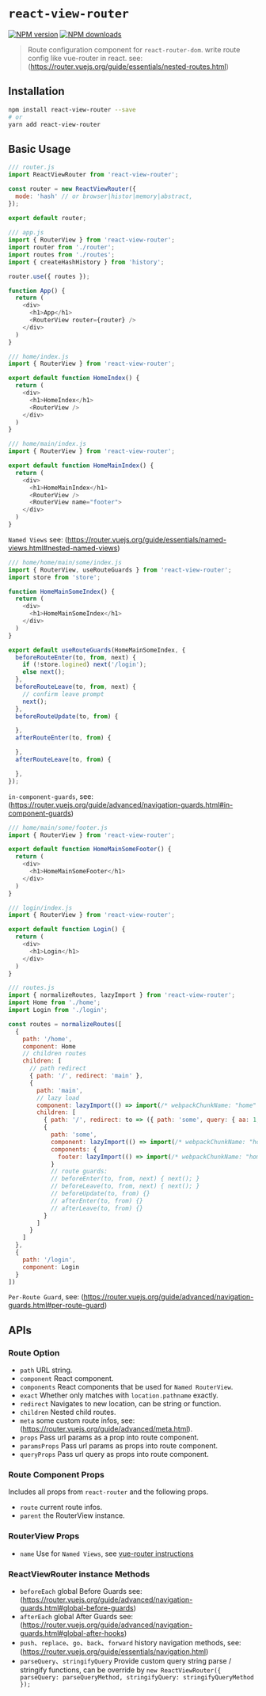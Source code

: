 # `react-view-router`

[![NPM version](https://img.shields.io/npm/v/react-view-router.svg?style=flat)](https://npmjs.com/package/react-view-router)
[![NPM downloads](https://img.shields.io/npm/dm/react-view-router.svg?style=flat)](https://npmjs.com/package/react-view-router)

> Route configuration component for `react-router-dom`. write route config like vue-router in react. see: (https://router.vuejs.org/guide/essentials/nested-routes.html)

## Installation

```bash
npm install react-view-router --save
# or
yarn add react-view-router
```

## Basic Usage

```javascript
/// router.js
import ReactViewRouter from 'react-view-router';

const router = new ReactViewRouter({ 
  mode: 'hash' // or browser|histor|memory|abstract,
});
   
export default router;
```

```javascript
/// app.js
import { RouterView } from 'react-view-router';
import router from './router';
import routes from './routes';
import { createHashHistory } from 'history';

router.use({ routes });

function App() {
  return (
    <div>
      <h1>App</h1>
      <RouterView router={router} />
    </div>
  )
}
```

```javascript
/// home/index.js
import { RouterView } from 'react-view-router';

export default function HomeIndex() {
  return (
    <div>
      <h1>HomeIndex</h1>
      <RouterView />
    </div>
  )
}
```

```javascript
/// home/main/index.js
import { RouterView } from 'react-view-router';

export default function HomeMainIndex() {
  return (
    <div>
      <h1>HomeMainIndex</h1>
      <RouterView />
      <RouterView name="footer">
    </div>
  )
}
```
`Named Views` see: (https://router.vuejs.org/guide/essentials/named-views.html#nested-named-views)

```javascript
/// home/home/main/some/index.js
import { RouterView, useRouteGuards } from 'react-view-router';
import store from 'store';

function HomeMainSomeIndex() {
  return (
    <div>
      <h1>HomeMainSomeIndex</h1>
    </div>
  )
}

export default useRouteGuards(HomeMainSomeIndex, {
  beforeRouteEnter(to, from, next) {
    if (!store.logined) next('/login');
    else next();
  },
  beforeRouteLeave(to, from, next) {
    // confirm leave prompt
    next();
  },
  beforeRouteUpdate(to, from) {

  },
  afterRouteEnter(to, from) {

  },
  afterRouteLeave(to, from) {

  },
});
```
`in-component-guards`, see: (https://router.vuejs.org/guide/advanced/navigation-guards.html#in-component-guards)

```javascript
/// home/main/some/footer.js
import { RouterView } from 'react-view-router';

export default function HomeMainSomeFooter() {
  return (
    <div>
      <h1>HomeMainSomeFooter</h1>
    </div>
  )
}
```

```javascript
/// login/index.js
import { RouterView } from 'react-view-router';

export default function Login() {
  return (
    <div>
      <h1>Login</h1>
    </div>
  )
}
```

```javascript
/// routes.js
import { normalizeRoutes, lazyImport } from 'react-view-router';
import Home from './home';
import Login from './login';

const routes = normalizeRoutes([
  {
    path: '/home',
    component: Home
    // children routes
    children: [
      // path redirect
      { path: '/', redirect: 'main' },
      {
        path: 'main',
        // lazy load
        component: lazyImport(() => import(/* webpackChunkName: "home" */ './home/main')),
        children: [
          { path: '/', redirect: to => ({ path: 'some', query: { aa: 1, bb: 2 } }) },
          {
            path: 'some',
            component: lazyImport(() => import(/* webpackChunkName: "home" */ './home/main/some')),
            components: {
              footer: lazyImport(() => import(/* webpackChunkName: "home" */ './home/main/some/footer.js')),
            }
            // route guards:
            // beforeEnter(to, from, next) { next(); }
            // beforeLeave(to, from, next) { next(); }
            // beforeUpdate(to, from) {}
            // afterEnter(to, from) {}
            // afterLeave(to, from) {}
          }
        ]
      }
    ]
  },
  {
    path: '/login',
    component: Login
  }
])
```
`Per-Route Guard`, see: (https://router.vuejs.org/guide/advanced/navigation-guards.html#per-route-guard)


## APIs

### Route Option

- `path` URL string.
- `component` React component.
- `components` React components that be used for `Named RouterView`.
- `exact` Whether only matches with `location.pathname` exactly.
- `redirect` Navigates to new location, can be string or function.
- `children` Nested child routes.
- `meta` some custom route infos, see: (https://router.vuejs.org/guide/advanced/meta.html).
- `props` Pass url params as a prop into route component.
- `paramsProps` Pass url params as props into route component.
- `queryProps` Pass url query as props into route component.

### Route Component Props

Includes all props from `react-router` and the following props.

- `route` current route infos.
- `parent` the RouterView instance.

### RouterView Props

- `name` Use for `Named Views`, see [vue-router instructions](https://router.vuejs.org/guide/essentials/named-views.html#nested-named-views)

### ReactViewRouter instance Methods
- `beforeEach` global Before Guards see: (https://router.vuejs.org/guide/advanced/navigation-guards.html#global-before-guards)
- `afterEach` global After Guards see: (https://router.vuejs.org/guide/advanced/navigation-guards.html#global-after-hooks)
- `push`、`replace`、`go`、`back`、`forward` history navigation methods, see:(https://router.vuejs.org/guide/essentials/navigation.html)
- `parseQuery`、`stringifyQuery` Provide custom query string parse / stringify functions, can be override by `new ReactViewRouter({ parseQuery: parseQueryMethod, stringifyQuery: stringifyQueryMethod });`

